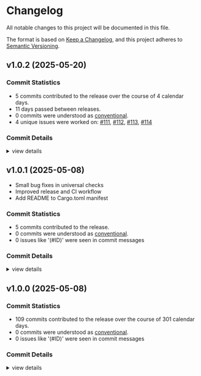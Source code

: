 # Changelog

All notable changes to this project will be documented in this file.

The format is based on [Keep a Changelog](https://keepachangelog.com/en/1.0.0/),
and this project adheres to [Semantic Versioning](https://semver.org/spec/v2.0.0.html).

## v1.0.2 (2025-05-20)

### Commit Statistics

<csr-read-only-do-not-edit/>

 - 5 commits contributed to the release over the course of 4 calendar days.
 - 11 days passed between releases.
 - 0 commits were understood as [conventional](https://www.conventionalcommits.org).
 - 4 unique issues were worked on: [#111](https://github.com/fonttools/fontspector/issues/111), [#112](https://github.com/fonttools/fontspector/issues/112), [#113](https://github.com/fonttools/fontspector/issues/113), [#114](https://github.com/fonttools/fontspector/issues/114)

### Commit Details

<csr-read-only-do-not-edit/>

<details><summary>view details</summary>

 * **[#111](https://github.com/fonttools/fontspector/issues/111)**
    - Include most of the fixes from gftools-fix ([`2de6875`](https://github.com/fonttools/fontspector/commit/2de68751c8c4da8c29f9e46d444280cdf478c6b2))
 * **[#112](https://github.com/fonttools/fontspector/issues/112)**
    - Upgrade zip from yanked release ([`182edee`](https://github.com/fonttools/fontspector/commit/182edeedd7c4e885241433cba0bb1e246b352582))
 * **[#113](https://github.com/fonttools/fontspector/issues/113)**
    - Make Fontbakery Python bridge usable ([`7082188`](https://github.com/fonttools/fontspector/commit/7082188f3e6c2ecae5090eba82390835cc1e41ff))
 * **[#114](https://github.com/fonttools/fontspector/issues/114)**
    - Add badges reporter ([`8683fb8`](https://github.com/fonttools/fontspector/commit/8683fb89801fb1df5c07d71f45c07efa79b111e0))
 * **Uncategorized**
    - Release fontspector v1.0.2 ([`3ac581d`](https://github.com/fonttools/fontspector/commit/3ac581dc6067f3d7641a34c9cfa2ced698300326))
</details>

## v1.0.1 (2025-05-08)

* Small bug fixes in universal checks
* Improved release and CI workflow
* Add README to Cargo.toml manifest

### Commit Statistics

<csr-read-only-do-not-edit/>

 - 5 commits contributed to the release.
 - 0 commits were understood as [conventional](https://www.conventionalcommits.org).
 - 0 issues like '(#ID)' were seen in commit messages

### Commit Details

<csr-read-only-do-not-edit/>

<details><summary>view details</summary>

 * **Uncategorized**
    - Release fontspector v1.0.1 ([`b6ef630`](https://github.com/fonttools/fontspector/commit/b6ef630c8a3e151093343cdaa72b934a9070236b))
    - Update changelog ([`1f2767f`](https://github.com/fonttools/fontspector/commit/1f2767fb7287ef691e857eba0a4b74923d0f22ae))
    - Adjusting changelogs prior to release of fontspector v1.0.1 ([`c2e98f9`](https://github.com/fonttools/fontspector/commit/c2e98f9f3bd79fb20650ce872d098e723d5ded27))
    - Add changelog ([`cfa49cd`](https://github.com/fonttools/fontspector/commit/cfa49cd37952a26afd540700c3fe82b970125b57))
    - Bump fontspector version ([`59460d9`](https://github.com/fonttools/fontspector/commit/59460d97c94e5292b76133fd2b2e787d7242d529))
</details>

## v1.0.0 (2025-05-08)

### Commit Statistics

<csr-read-only-do-not-edit/>

 - 109 commits contributed to the release over the course of 301 calendar days.
 - 0 commits were understood as [conventional](https://www.conventionalcommits.org).
 - 0 issues like '(#ID)' were seen in commit messages

### Commit Details

<csr-read-only-do-not-edit/>

<details><summary>view details</summary>

 * **Uncategorized**
    - Merge pull request #102 from fonttools/release-prep ([`e5435f4`](https://github.com/fonttools/fontspector/commit/e5435f4ab282338ccc818daca8dacf543de27022))
    - Don't forget readme... ([`6fb2f74`](https://github.com/fonttools/fontspector/commit/6fb2f74b8a341fbc7c427efd88f9d32509398e4a))
    - Read profile cargo files for release ([`5fe1c5a`](https://github.com/fonttools/fontspector/commit/5fe1c5aff636944c257ec25b19004426660db0c2))
    - Prep for 1.0.0 release ([`c1ef822`](https://github.com/fonttools/fontspector/commit/c1ef822c860b8dd53b363c9b69201981c75f757c))
    - Merge pull request #100 from fonttools/iso15008 ([`c42f3f8`](https://github.com/fonttools/fontspector/commit/c42f3f8d0dfdbe97d9fa78342e135de0911d97fc))
    - Bake it in ([`8372ea1`](https://github.com/fonttools/fontspector/commit/8372ea194eb3a21fb074e415e2eab0e8f0d721b0))
    - Merge pull request #96 from fonttools/non-ink-characters ([`1577008`](https://github.com/fonttools/fontspector/commit/15770084eaa140071658b5b6157ceb8174c8eb3a))
    - Process overrides in profile and config file ([`b15fdd8`](https://github.com/fonttools/fontspector/commit/b15fdd8e297d58d3ce2938e2c38a6cc6568cbb86))
    - Merge pull request #92 from fonttools/nixon-feedback ([`0b9a28b`](https://github.com/fonttools/fontspector/commit/0b9a28b9c647bfb7ec0f3ba8156d616fce82b37b))
    - Move skrifa dep to workspace ([`9475563`](https://github.com/fonttools/fontspector/commit/9475563d3da16cf982551f46dd50ec16e9264055))
    - Merge pull request #86 from fonttools/fix-md-filename ([`ef4b330`](https://github.com/fonttools/fontspector/commit/ef4b330bfc81ddff2572b6cf9b979fc0748ec5c2))
    - Wrong name for markdown report template ([`154631b`](https://github.com/fonttools/fontspector/commit/154631bbbf225659843a2b8b3724999385f73b20))
    - Merge pull request #85 from fonttools/html-reporter ([`f7509d1`](https://github.com/fonttools/fontspector/commit/f7509d1b6418bb21feb931153bcbf8f8429af452))
    - Add HTML reporter ([`f090297`](https://github.com/fonttools/fontspector/commit/f0902978433839308e386b0ddd04245247d520bd))
    - Merge pull request #82 from fonttools/python-optional-feature ([`8ca6c47`](https://github.com/fonttools/fontspector/commit/8ca6c471cd917e3a9baa5a711f811de3aabdbd84))
    - Don’t build Python bridge by default ([`17aecb7`](https://github.com/fonttools/fontspector/commit/17aecb70472506aface01fa12661ca531a7a0d78))
    - Merge pull request #79 from fonttools/stdout-reporter ([`622b442`](https://github.com/fonttools/fontspector/commit/622b44224a071d77a9ee0fe49ce6c33de359a3b7))
    - Make clippy happier ([`11d1a12`](https://github.com/fonttools/fontspector/commit/11d1a12b3d30b87cebf09e5f8c4bdba38b70a6ce))
    - Allow for sending reports to stdout, fixes #28 ([`5c4d58e`](https://github.com/fonttools/fontspector/commit/5c4d58ecac42af87393b1f3c39465abec63fd495))
    - Merge pull request #63 from LuxxxLucy/lucy-multiple-proposal-br ([`2d675d5`](https://github.com/fonttools/fontspector/commit/2d675d5bfe5cdb3de99e1a2cf8c65964c144bc52))
    - Fix typo ([`0dee5f2`](https://github.com/fonttools/fontspector/commit/0dee5f29e8c842c1b802d2cfb4ef4ed91b44cd1c))
    - Fix report with multiple proposals ([`12aae41`](https://github.com/fonttools/fontspector/commit/12aae4183be24a71f796f2f86c8adbb2b99caaa4))
    - Merge pull request #78 from fonttools/dep-tidying ([`6633571`](https://github.com/fonttools/fontspector/commit/66335714c16c21c902d8459814a0b37ddfcddf5d))
    - Tidy dependencies ([`9a8c5fa`](https://github.com/fonttools/fontspector/commit/9a8c5face5eadbb2daffb606e4d42af052f73c7c))
    - Merge pull request #77 from fonttools/duckdb ([`610bd5c`](https://github.com/fonttools/fontspector/commit/610bd5c0c6da2d6ab76427e594e2646edac2deac))
    - Merge branch 'main' into duckdb ([`ef0ebe8`](https://github.com/fonttools/fontspector/commit/ef0ebe87d43f220a56310c1a367e9486f2cdff7c))
    - Exception handling ([`f574c71`](https://github.com/fonttools/fontspector/commit/f574c717ae0ff46a149ff7e58d51c24cea32eeb8))
    - Bundle templates and extract, similar to diffenator3 ([`42271d8`](https://github.com/fonttools/fontspector/commit/42271d8090f715c54e4c4a79d586a69bd543f0dc))
    - Update duckdb to suppress warnings ([`85cb392`](https://github.com/fonttools/fontspector/commit/85cb39222a65b9f09d3f4f253d66ceb64fc7f3e8))
    - Add duckdb reporter ([`fce59b3`](https://github.com/fonttools/fontspector/commit/fce59b377a8eca93db4f51c40bd61870b245033c))
    - CSV fixup ([`a4c4c3b`](https://github.com/fonttools/fontspector/commit/a4c4c3b2243eca63d19e18074eff1fa4341037df))
    - CSV reporter ([`0532314`](https://github.com/fonttools/fontspector/commit/053231460e089381d37879858b3b3c0fbb10c9a5))
    - Support loading TOML profiles, convert from Python ([`bc64195`](https://github.com/fonttools/fontspector/commit/bc641955ab91a9926e8cebeb231cf947da1637bc))
    - Optimizations ([`84cd869`](https://github.com/fonttools/fontspector/commit/84cd869bc1d533fa9e6fa498fa61de65ff491290))
    - "He says to follow the crossed out instructions." "Then why were they crossed out?" ([`74fcb5e`](https://github.com/fonttools/fontspector/commit/74fcb5ef9c8590d81da45c253fe20feddaba4221))
    - Warnings fix ([`c90d6c0`](https://github.com/fonttools/fontspector/commit/c90d6c086ae41c982fe2f4512158741979acca97))
    - Allow for chaining hotfixes ([`9543e3d`](https://github.com/fonttools/fontspector/commit/9543e3da857864027bc6e69d86b52b2d6fd4500b))
    - Update vesions, minimize dependencies ([`8f43370`](https://github.com/fonttools/fontspector/commit/8f433709f66727148a18278383c3b519ce99e331))
    - Fold article/ into parent directory's group ([`9188c5a`](https://github.com/fonttools/fontspector/commit/9188c5aa87767418e2cc2ddebf2110b9d4551704))
    - Collections can have a name ([`5c202d7`](https://github.com/fonttools/fontspector/commit/5c202d75cd9623a2275d2a95fde91554014891ed))
    - Alternative implementation of --list-checks-json ([`3258ea4`](https://github.com/fonttools/fontspector/commit/3258ea42a31ffddb65581875bf8c7058207c63e4))
    - Various cleanups ([`9bb92fc`](https://github.com/fonttools/fontspector/commit/9bb92fca9e86079c9d6422220742d995583d74a3))
    - HELLLOOO shared mutable state! ([`ec1bdfa`](https://github.com/fonttools/fontspector/commit/ec1bdfaacfae1a33fd0afc7246d0af398f7f3b9d))
    - Minimize tera dependencies ([`54451d4`](https://github.com/fonttools/fontspector/commit/54451d4bf3e2ca31ea2e987687b9fa32ed49c0c2))
    - Only use clap in the CLI ([`a54b63f`](https://github.com/fonttools/fontspector/commit/a54b63fdd5eaedcfd56c22dd55b6df77d7ff3f32))
    - Store timing information for tests ([`0a3c032`](https://github.com/fonttools/fontspector/commit/0a3c0327b46451e751cee3a2d85c44190d1f699e))
    - Add interpolation issues check ([`7671c6b`](https://github.com/fonttools/fontspector/commit/7671c6bc9c045ff6842356ba5437d48ae3f3d313))
    - Share itertools versions ([`71e6f81`](https://github.com/fonttools/fontspector/commit/71e6f81d35e3fbe8540a38ec532e382effa87459))
    - Add --full-lists ([`8e1ae0b`](https://github.com/fonttools/fontspector/commit/8e1ae0b994b7b050c12245b32116d561554d9523))
    - Improve check listing and ordering ([`1b9e239`](https://github.com/fonttools/fontspector/commit/1b9e239d675f40f6ca87d057352c2bc0ff47d952))
    - Don’t report things below worst-status loglevel ([`8c4994b`](https://github.com/fonttools/fontspector/commit/8c4994b70ab046d049365e5aed9f891f5fa1f55e))
    - Limit input files to files, not directories ([`2a00817`](https://github.com/fonttools/fontspector/commit/2a0081783478e7a0ecff7fbbc198793ef0a48c17))
    - Good to show off sometimes ([`e6b1e8e`](https://github.com/fonttools/fontspector/commit/e6b1e8e141c10806a8f39ad1dae132d567005fb4))
    - Tidy up release build warning ([`f972432`](https://github.com/fonttools/fontspector/commit/f972432d282db72d5d8bd313776464f6dc2c4dc1))
    - Some leftovers from universal/opentype split ([`c71f0da`](https://github.com/fonttools/fontspector/commit/c71f0da94f981a4bc69bda022ad1a2039a17f0d9))
    - Everybody loves progress bars ([`a417c60`](https://github.com/fonttools/fontspector/commit/a417c60c12008d0143fa8dbcd38e9a069eea3dc3))
    - Merge pull request #15 from felipesanches/issue_14 ([`57a2274`](https://github.com/fonttools/fontspector/commit/57a2274c13a2ac02292eaf60ec37f7cb63098304))
    - Split profiles Universal and OpenType ([`72550af`](https://github.com/fonttools/fontspector/commit/72550af9c9c8f9a9f4dad37a52f789290b4f6fb8))
    - Make Python fallback optional ([`4139866`](https://github.com/fonttools/fontspector/commit/413986622af03909f3eadcbbe5b525cad22b98db))
    - Rework Python bridge ([`e357d73`](https://github.com/fonttools/fontspector/commit/e357d73000b82b71ee93f28f71c5b16c5ca819d1))
    - Pass check metadata (a JSON string) into the check itself ([`f1013ab`](https://github.com/fonttools/fontspector/commit/f1013ab087b6c9aa16834b9e1ff371cb0cd541be))
    - Make section optional, fixes #11 ([`fc36a5c`](https://github.com/fonttools/fontspector/commit/fc36a5c506918139969d0bb60a8d924e017c2641))
    - Pass check metadata (a JSON string) into the check itself ([`b682152`](https://github.com/fonttools/fontspector/commit/b68215290bff6f1bd373e6c6ee2ab822d51eba4f))
    - Make section optional, fixes #11 ([`bcce8f9`](https://github.com/fonttools/fontspector/commit/bcce8f9009ce747f26d5cd4bfcfa4d83b0576ee6))
    - List checks ([`332ecc3`](https://github.com/fonttools/fontspector/commit/332ecc3dd7bcfd390dc9ee90bb2ea5e86b6c4d88))
    - Format ([`1cc1629`](https://github.com/fonttools/fontspector/commit/1cc162946dec0f3931aae9071995914f43224c58))
    - Improvements to parallelism ([`fd654ac`](https://github.com/fonttools/fontspector/commit/fd654ac5db60d7c356e460be8762d81b3e4ebaac))
    - Terminal tweaks ([`e28e00f`](https://github.com/fonttools/fontspector/commit/e28e00f85dbc1454cd9f3ded9bf2ff3176b51983))
    - Show rationale once per result, fixes #3 ([`ec67778`](https://github.com/fonttools/fontspector/commit/ec67778c5ba3bd9e869399b47068a14287d75d74))
    - More universal/opentype checks ([`f5750bd`](https://github.com/fonttools/fontspector/commit/f5750bdf9cdfcf5b1e5fefb76bc34a600046b488))
    - Clippy lints ([`d46fdc3`](https://github.com/fonttools/fontspector/commit/d46fdc3ca2517e26a8d8fe5d91a6fded279b43ed))
    - Tidy up checkorder madness, make siblings work in WASM ([`da1d142`](https://github.com/fonttools/fontspector/commit/da1d14229143dd009cf2a4987846e296eb305388))
    - WIP solve the sibling problem ([`10430e5`](https://github.com/fonttools/fontspector/commit/10430e572099e1185247ab78b083de43c154f1a6))
    - Make TestableCollection the primary unit of testing ([`70da856`](https://github.com/fonttools/fontspector/commit/70da8567069c053415067598ffbe428901784b59))
    - Clippy lints ([`9da264f`](https://github.com/fonttools/fontspector/commit/9da264f9eb177149c6212ed316fc28ef77761652))
    - Tidy up dependencies ([`395112f`](https://github.com/fonttools/fontspector/commit/395112f646b53d446dd082174026fa3ce381f095))
    - Split hotfixing from reporting ([`5ff0e39`](https://github.com/fonttools/fontspector/commit/5ff0e39aed5fc96c2f8ef77debb9099831d39f56))
    - Improve terminal reporting, add ghmarkdown ([`6480cf0`](https://github.com/fonttools/fontspector/commit/6480cf0c4ba14bfab6ce4ba035c1d3980f8414f9))
    - Checks are now serializable, JSON reporter is easy! ([`fa0fbbc`](https://github.com/fonttools/fontspector/commit/fa0fbbced9545e523c29ee76b9514d4fce45c13b))
    - Rearrange run result struct, add subresult codenames/severity ([`2d99a2b`](https://github.com/fonttools/fontspector/commit/2d99a2b760b43d7cdf4630800d25493e0d7485a1))
    - Tidy up deps ([`423b231`](https://github.com/fonttools/fontspector/commit/423b23133690a46092819600aff82adffaf7fdfa))
    - Simple, not very good, JSON reporter ([`ce5decf`](https://github.com/fonttools/fontspector/commit/ce5decf64f19bf5322b56955a2ce94ec90aeb4c8))
    - Support --succinct ([`85c5f81`](https://github.com/fonttools/fontspector/commit/85c5f81a09b60cc116335cfcb233adb6084327b6))
    - Fix bad merge ([`ad70d24`](https://github.com/fonttools/fontspector/commit/ad70d249e93c20c29b474adea4a77b2244ab58f3))
    - Begin to separate reporters ([`22a7aef`](https://github.com/fonttools/fontspector/commit/22a7aefce4080033412ad22c5112b7375115a23b))
    - Tidy up results handling ([`9eab7d7`](https://github.com/fonttools/fontspector/commit/9eab7d786d92f77fa0c2c91a85b876e29af5e1f8))
    - Split reporters out ([`b4bae8e`](https://github.com/fonttools/fontspector/commit/b4bae8ea05fdd62c07522aa651e356710e865827))
    - Hook up network args ([`aed3345`](https://github.com/fonttools/fontspector/commit/aed3345a681a20d4a4d74c637fbc17158fba5953))
    - Tidy up ([`1ba78b8`](https://github.com/fonttools/fontspector/commit/1ba78b8d19b60f35883a233362d07475427e8fd5))
    - Add configuration and check context ([`caeb4b7`](https://github.com/fonttools/fontspector/commit/caeb4b7478a4a51bd5130fe85eb7043758e2236d))
    - Support -q ([`edc0697`](https://github.com/fonttools/fontspector/commit/edc0697ebff8d520e3db363849658ad61f6e9fba))
    - Port some fontbakery options ([`ef810af`](https://github.com/fonttools/fontspector/commit/ef810af2ef6ddabbdd63b9f4b8c8d5d5fd64aae5))
    - Improve display ([`27c29fd`](https://github.com/fonttools/fontspector/commit/27c29fdfe1ee02e8dc337e9542c288ca93efc0cb))
    - Merge pull request #5 from felipesanches/rationales_not_optional ([`ee113d9`](https://github.com/fonttools/fontspector/commit/ee113d98a0cb146a764163c6afeacae05f0ece9f))
    - Merge branch 'main' into rationales_not_optional ([`37122c3`](https://github.com/fonttools/fontspector/commit/37122c334183fa689fbe4f5617b1ca24e6abb95c))
    - Be (slightly) more grown-up about error handling ([`2818a76`](https://github.com/fonttools/fontspector/commit/2818a764da76b9acc2c33127cb156238dca970c1))
    - Rationale and proposal fields are not optional ([`752d559`](https://github.com/fonttools/fontspector/commit/752d5593f3c5a345a781f8b76e5907607bda7dbd))
    - Fix check order, slightly improve reporting ([`cc98245`](https://github.com/fonttools/fontspector/commit/cc98245bd4e712cfc71d789e28a763da1e13eb2d))
    - Bake in GF profile ([`1628604`](https://github.com/fonttools/fontspector/commit/16286048b26e5a6fb7d07ab5ef69e05e9c592b09))
    - Allow included profiles, make registering profile a Result ([`4d7a296`](https://github.com/fonttools/fontspector/commit/4d7a296a76c2717c895784d8d1e795a1740a3859))
    - Apply hotfixes ([`9dfab85`](https://github.com/fonttools/fontspector/commit/9dfab855d6e2e4591b71c5f5ec3fbcbadaeaa7e7))
    - Make check registry a map ([`44aae7b`](https://github.com/fonttools/fontspector/commit/44aae7bdc987e6a01587fcfd38dabb5fdfdeadd8))
    - Make it parallelable ([`a00b396`](https://github.com/fonttools/fontspector/commit/a00b3961e5461983bbc1b0b06baf367f4c357e2c))
    - Tidy lots of things up, allow pluggable file types ([`1651816`](https://github.com/fonttools/fontspector/commit/1651816d634137e319925acb9dc33da66ccf38e9))
    - Rename workspace members ([`f97a39a`](https://github.com/fonttools/fontspector/commit/f97a39a80faf667006de20741f14e7736c5a966c))
    - Clean up warnings ([`b2a6b0b`](https://github.com/fonttools/fontspector/commit/b2a6b0b5b8316b78db740222ec2287f3d69bd366))
    - Add the concept of a profile ([`41a37dc`](https://github.com/fonttools/fontspector/commit/41a37dc02a6aa9f16b369af304c5c70861343439))
    - Rename some stuff ([`f174d56`](https://github.com/fonttools/fontspector/commit/f174d56325e86cd4ade690ab8e5ffaa9fcecca30))
    - Move to plugin architecture ([`5fdf975`](https://github.com/fonttools/fontspector/commit/5fdf9750991176c8e2776557ce6c17c642c24a73))
</details>

